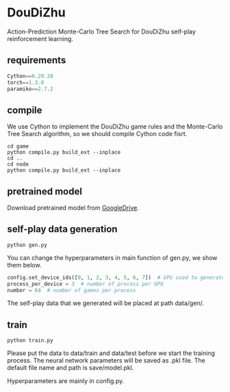 # DouDiZhu

Action-Prediction Monte-Carlo Tree Search for DouDiZhu self-play reinforcement learning.

## requirements

```python
Cython==0.29.20 
torch==1.3.0
paramiko==2.7.2
```

## compile

We use Cython to implement the DouDiZhu game rules and the Monte-Carlo Tree Search algorithm, so we should compile Cython code fisrt.

```shell
cd game
python compile.py build_ext --inplace
cd ..
cd node
python compile.py build_ext --inplace
```

## pretrained model
Download pretrained model from <a href="https://drive.google.com/file/d/1Y4WUFrlKIJa7CBbWlOM5pj4VhpKDN4xS/view?usp=sharing">GoogleDrive</a>.

## self-play data generation

```shell
python gen.py
```

You can change the hyperparameters in main function of gen.py, we show them below.

```python
config.set_device_ids([0, 1, 2, 3, 4, 5, 6, 7])  # GPU used to generated self-play data.
process_per_device = 3  # number of process per GPU
number = 64  # number of games per process
```

The self-play data that we generated will be placed at path data/gen/.

## train

```shell
python train.py
```

Please put the data to data/train and data/test before we start the training process. The neural network parameters will be saved as .pkl file. The default file name and path is save/model.pkl.

Hyperparameters are mainly in config.py.
